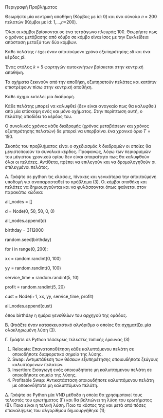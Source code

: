 Περιγραφή Προβλήματος 

Θεωρήστε μία κεντρική αποθήκη (Κόμβος με id: 0) και ένα σύνολο 𝑛 = 200 πελατών (Κόμβοι με id: 1,…,𝑛=200).

Όλοι οι κόμβοι βρίσκονται σε ένα τετράγωνο πλευράς 100. Θεωρήστε πως ο χρόνος μετάβασης από κόμβο σε κόμβο είναι ίσος με την Ευκλείδεια απόσταση μεταξύ των δύο κόμβων. 

Κάθε πελάτης 𝑖 έχει έναν απαιτούμενο χρόνο εξυπηρέτησης 𝑠𝑡i και ένα κέρδος 𝑝i.

Ένας στόλος 𝑘 = 5 φορτηγών αυτοκινήτων βρίσκεται στην κεντρική αποθήκη. 

Τα οχήματα ξεκινούν από την αποθήκη, εξυπηρετούν πελάτες και κατόπιν επιστρέφουν πίσω στην κεντρική αποθήκη. 

Κάθε όχημα εκτελεί μία διαδρομή.

Κάθε πελάτης μπορεί να καλυφθεί (δεν είναι αναγκαίο πως θα καλυφθεί) από μία επίσκεψη ενός και μόνο οχήματος. Στην περίπτωση αυτή, ο πελάτης αποδίδει το κέρδος του.

Ο συνολικός χρόνος κάθε διαδρομής (χρόνος μεταβάσεων και χρόνος εξυπηρέτησης πελατών) δε μπορεί να υπερβαίνει ένα χρονικό όριο 𝑇 = 150. 

Σκοπός του προβλήματος είναι ο σχεδιασμός 𝑘 διαδρομών οι οποίες θα μεγιστοποιούν το συνολικό κέρδος. 
Προφανώς, λόγω των περιορισμών του μέγιστου χρονικού ορίου δεν είναι απαραίτητο πως θα καλυφθούν όλοι 
οι πελάτες. Αντίθετα, πρέπει να επιλεγούν και να δρομολογηθούν οι επιλεγμένοι πελάτες. 

Α. Γράψτε σε python τις κλάσεις, πίνακες και γενικότερα την απαιτούμενη υποδομή για αναπαρασταθεί το 
πρόβλημα (3).
Οι κόμβοι αποθήκη και πελάτες να δημιουργούνται και να φυλάσσονται όπως φαίνεται στον παρακάτω 
κώδικα:

all_nodes = [] 

d = Node(0, 50, 50, 0, 0) 

all_nodes.append(d) 

birthday = 3112000 

random.seed(birthday)

for i in range(0, 200): 

 xx = random.randint(0, 100) 
 
 yy = random.randint(0, 100) 
 
 service_time = random.randint(5, 10)
 
 profit = random.randint(5, 20) 
 
 cust = Node(i+1, xx, yy, service_time, profit) 
 
 all_nodes.append(cust)
 
 όπου birthday η ημέρα γενεθλίων του αρχηγού της ομάδας. 

Β. Φτιάξτε έναν κατασκευαστικό αλγόριθμο ο οποίος θα σχηματίζει μία ολοκληρωμένη λύση (3). 

Γ. Γράψτε σε Python τέσσερεις τελεστές τοπικής έρευνας (3) 
  1. Relocate: Επανατοποθέτηση κάθε καλυπτόμενου πελάτη σε οποιοδήποτε διαφορετικό σημείο 
  της λύσης. 
  2. Swap: Αντιμετάθεση των θέσεων εξυπηρέτησης οποιουδήποτε ζεύγους καλυπτόμενων 
  πελατών. 
  3. Insertion: Εισαγωγή ενός οποιουδήποτε μη καλυπτόμενου πελάτη σε οποιοδήποτε σημείο της 
  λύσης. 
  4. Profitable Swap: Αντικατάσταση οποιουδήποτε καλυπτόμενου πελάτη με οποιονδήποτε μη 
  καλυπτόμενο πελάτη. 
  
Δ. Γράψτε σε Python μία VND μέθοδο η οποία θα χρησιμοποιεί τους τελεστές του ερωτήματος (Γ) και θα 
βελτιώνει τη λύση του ερωτήματος (Β). Ποια είναι η τελική λύση. Ποιο το κόστος της και μετά από πόσες 
επαναλήψεις του αλγορίθμου δημιουργήθηκε (1);
